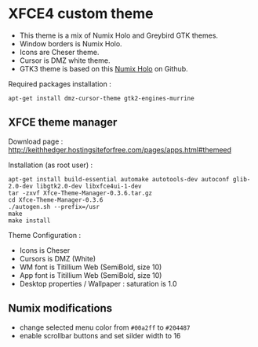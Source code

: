 # XFCE4 custom theme

* This theme is a mix of Numix Holo and Greybird GTK themes.
* Window borders is Numix Holo.
* Icons are Cheser theme.
* Cursor is DMZ white theme.
* GTK3 theme is based on this [Numix Holo](https://github.com/dar5hak/Numix-Holo) on Github.

Required packages installation :
```
apt-get install dmz-cursor-theme gtk2-engines-murrine
```

## XFCE theme manager

Download page : http://keithhedger.hostingsiteforfree.com/pages/apps.html#themeed

Installation (as root user) :

```
apt-get install build-essential automake autotools-dev autoconf glib-2.0-dev libgtk2.0-dev libxfce4ui-1-dev
tar -zxvf Xfce-Theme-Manager-0.3.6.tar.gz
cd Xfce-Theme-Manager-0.3.6
./autogen.sh --prefix=/usr
make
make install
```

Theme Configuration :

* Icons is Cheser
* Cursors is DMZ (White)
* WM font is Titillium Web (SemiBold, size 10)
* App font is Titillium Web (SemiBold, size 10)
* Desktop properties / Wallpaper : saturation is 1.0

## Numix modifications

* change selected menu color from `#00a2ff` to `#204487`
* enable scrollbar buttons and set silder width to 16
